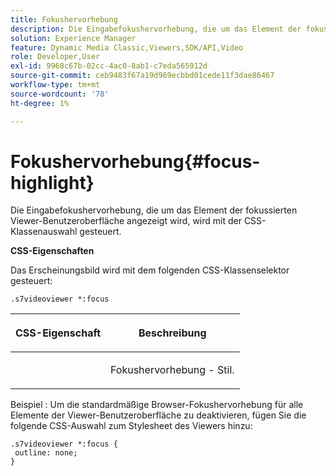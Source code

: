 ```yaml
---
title: Fokushervorhebung
description: Die Eingabefokushervorhebung, die um das Element der fokussierten Viewer-Benutzeroberfläche angezeigt wird, wird mit der CSS-Klassenauswahl gesteuert.
solution: Experience Manager
feature: Dynamic Media Classic,Viewers,SDK/API,Video
role: Developer,User
exl-id: 9968c67b-02cc-4ac0-8ab1-c7eda565912d
source-git-commit: ceb9483f67a19d969ecbbd01cede11f3dae86467
workflow-type: tm+mt
source-wordcount: '78'
ht-degree: 1%

---
```


# Fokushervorhebung{#focus-highlight}

Die Eingabefokushervorhebung, die um das Element der fokussierten Viewer-Benutzeroberfläche angezeigt wird, wird mit der CSS-Klassenauswahl gesteuert.

<!--<a id="section_061E550C1C1D4DB2BD663A898895B38C"></a>-->

**CSS-Eigenschaften**

Das Erscheinungsbild wird mit dem folgenden CSS-Klassenselektor gesteuert:

```
.s7videoviewer *:focus
```

<table id="table_94EE3F5BBE4547C0B4943471CEE7EDE4"> 
 <thead> 
  <tr> 
   <th colname="col1" class="entry"> <p> CSS-Eigenschaft </p> </th> 
   <th colname="col2" class="entry"> <p>Beschreibung </p> </th> 
  </tr> 
 </thead>
 <tbody> 
  <tr> 
   <td colname="col1"> <p> <span class="codeph"> </span> </p> </td> 
   <td colname="col2"> <p>Fokushervorhebung - Stil. </p> </td> 
  </tr> 
 </tbody> 
</table>

Beispiel : Um die standardmäßige Browser-Fokushervorhebung für alle Elemente der Viewer-Benutzeroberfläche zu deaktivieren, fügen Sie die folgende CSS-Auswahl zum Stylesheet des Viewers hinzu:

```
.s7videoviewer *:focus { 
 outline: none; 
}
```
